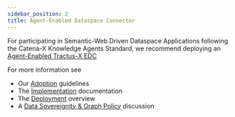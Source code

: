 ```yaml
---
sidebar_position: 2
title: Agent-Enabled Dataspace Connector
---
```


For participating in Semantic-Web Driven Dataspace Applications following the Catena-X Knowledge Agents Standard, we recommend deploying an [Agent-Enabled Tractus-X EDC]([https://github.com/eclipse-tractusx/knowledge-agents-edc/blob/main/docs/README.md](https://github.com/catenax-ng/tx-knowledge-agents-edc/blob/feature/CXAR-921-agent-plane-code/docs/README.md))

For more information see

* Our [Adoption](../adoption-view/intro) guidelines
* The [Implementation](../development-view/architecture) documentation
* The [Deployment](deployment) overview
* A [Data Sovereignity & Graph Policy](policy) discussion

